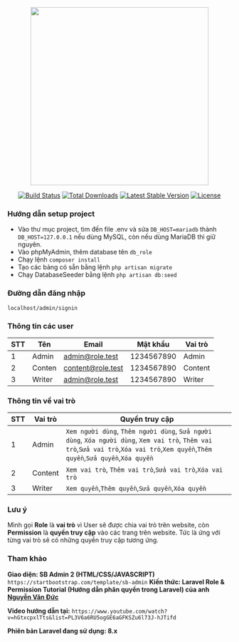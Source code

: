﻿<p align="center"><a href="https://laravel.com" target="_blank"><img src="https://raw.githubusercontent.com/laravel/art/master/logo-lockup/5%20SVG/2%20CMYK/1%20Full%20Color/laravel-logolockup-cmyk-red.svg" width="400"></a></p>

<p align="center">
<a href="https://travis-ci.org/laravel/framework"><img src="https://travis-ci.org/laravel/framework.svg" alt="Build Status"></a>
<a href="https://packagist.org/packages/laravel/framework"><img src="https://img.shields.io/packagist/dt/laravel/framework" alt="Total Downloads"></a>
<a href="https://packagist.org/packages/laravel/framework"><img src="https://img.shields.io/packagist/v/laravel/framework" alt="Latest Stable Version"></a>
<a href="https://packagist.org/packages/laravel/framework"><img src="https://img.shields.io/packagist/l/laravel/framework" alt="License"></a>
</p>


### Hướng dẫn setup project
 -  Vào thư mục project, tìm đến file .env và sửa `DB_HOST=mariadb`  thành `DB_HOST=127.0.0.1` nếu dùng MySQL, còn nếu dùng MariaDB thì giữ nguyên.
  -  Vào phpMyAdmin, thêm database tên `db_role`
  - Chạy lệnh `composer install`
  - Tạo các bảng có sẵn bằng lệnh `php artisan migrate`
  - Chạy DatabaseSeeder bằng lệnh `php artisan db:seed`
 ### Đường dẫn đăng nhập
 ```
localhost/admin/signin
```

### Thông tin các user
|STT  |Tên  |Email |Mật khẩu | Vai trò|
|--|--|--|--|--|
|1|Admin  |admin@role.test |1234567890| Admin|
|2|Conten  |content@role.test |1234567890| Content|
|3|Writer  |admin@role.test |1234567890| Writer|

### Thông tin về vai trò
|STT  |Vai trò  |Quyền truy cập |
|--|--|--|
|1|Admin  |`Xem người dùng`, `Thêm người dùng`, `Sửa người dùng`, `Xóa người dùng`,  `Xem vai trò`, `Thêm vai trò`,`Sửa vai trò`,`Xóa vai trò`,`Xem quyền`,`Thêm quyền`,`Sửa quyền`,`Xóa quyền`  |
|2|Content|`Xem vai trò`, `Thêm vai trò`,`Sửa vai trò`,`Xóa vai trò`|
|3| Writer |`Xem quyền`,`Thêm quyền`,`Sửa quyền`,`Xóa quyền`|

### Lưu ý
Mình gọi **Role** là **vai trò** vì User sẽ được chia vai trò trên website, còn **Permission**  là **quyền truy cập** vào các trang trên website. Tức là ứng với từng vai trò sẽ có những quyền truy cập tương ứng.

### Tham khảo
**Giao diện: SB Admin 2 (HTML/CSS/JAVASCRIPT)**
`https://startbootstrap.com/template/sb-admin`
**Kiến thức: Laravel Role & Permission Tutorial (Hướng dẫn phân quyền trong Laravel) của anh [Nguyễn Văn Đức](https://www.facebook.com/ducnv)**

**Video hướng dẫn tại:**
`https://www.youtube.com/watch?v=hGtxcpxlTts&list=PL3V6a6RU5ogGE6aGFKSZu6l73J-hJTifd`

**Phiên bản Laravel đang sử dụng: 8.x**
